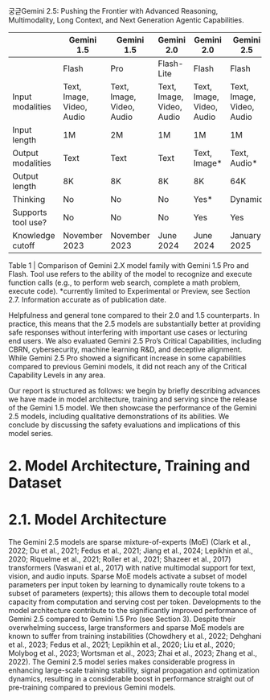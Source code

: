 궁귿Gemini 2.5: Pushing the Frontier with Advanced Reasoning, Multimodality, Long Context, and Next Generation Agentic Capabilities.

|                    | Gemini 1.5                | Gemini 1.5                | Gemini 2.0                | Gemini 2.0                | Gemini 2.5                | Gemini 2.5                |
| ------------------ | ------------------------- | ------------------------- | ------------------------- | ------------------------- | ------------------------- | ------------------------- |
|                    | Flash                     | Pro                       | Flash-Lite                | Flash                     | Flash                     | Pro                       |
| Input modalities   | Text, Image, Video, Audio | Text, Image, Video, Audio | Text, Image, Video, Audio | Text, Image, Video, Audio | Text, Image, Video, Audio | Text, Image, Video, Audio |
| Input length       | 1M                        | 2M                        | 1M                        | 1M                        | 1M                        | 1M                        |
| Output modalities  | Text                      | Text                      | Text                      | Text, Image\*             | Text, Audio\*             | Text, Audio\*             |
| Output length      | 8K                        | 8K                        | 8K                        | 8K                        | 64K                       | 64K                       |
| Thinking           | No                        | No                        | No                        | Yes\*                     | Dynamic                   | Dynamic                   |
| Supports tool use? | No                        | No                        | No                        | Yes                       | Yes                       | Yes                       |
| Knowledge cutoff   | November 2023             | November 2023             | June 2024                 | June 2024                 | January 2025              | January 2025              |

Table 1 | Comparison of Gemini 2.X model family with Gemini 1.5 Pro and Flash. Tool use refers to the ability of the model to recognize and execute function calls (e.g., to perform web search, complete a math problem, execute code). *currently limited to Experimental or Preview, see Section 2.7. Information accurate as of publication date.

Helpfulness and general tone compared to their 2.0 and 1.5 counterparts. In practice, this means that the 2.5 models are substantially better at providing safe responses without interfering with important use cases or lecturing end users. We also evaluated Gemini 2.5 Pro’s Critical Capabilities, including CBRN, cybersecurity, machine learning R&#x26;D, and deceptive alignment. While Gemini 2.5 Pro showed a significant increase in some capabilities compared to previous Gemini models, it did not reach any of the Critical Capability Levels in any area.

Our report is structured as follows: we begin by briefly describing advances we have made in model architecture, training and serving since the release of the Gemini 1.5 model. We then showcase the performance of the Gemini 2.5 models, including qualitative demonstrations of its abilities. We conclude by discussing the safety evaluations and implications of this model series.

# 2. Model Architecture, Training and Dataset

# 2.1. Model Architecture

The Gemini 2.5 models are sparse mixture-of-experts (MoE) (Clark et al., 2022; Du et al., 2021; Fedus et al., 2021; Jiang et al., 2024; Lepikhin et al., 2020; Riquelme et al., 2021; Roller et al., 2021; Shazeer et al., 2017) transformers (Vaswani et al., 2017) with native multimodal support for text, vision, and audio inputs. Sparse MoE models activate a subset of model parameters per input token by learning to dynamically route tokens to a subset of parameters (experts); this allows them to decouple total model capacity from computation and serving cost per token. Developments to the model architecture contribute to the significantly improved performance of Gemini 2.5 compared to Gemini 1.5 Pro (see Section 3). Despite their overwhelming success, large transformers and sparse MoE models are known to suffer from training instabilities (Chowdhery et al., 2022; Dehghani et al., 2023; Fedus et al., 2021; Lepikhin et al., 2020; Liu et al., 2020; Molybog et al., 2023; Wortsman et al., 2023; Zhai et al., 2023; Zhang et al., 2022). The Gemini 2.5 model series makes considerable progress in enhancing large-scale training stability, signal propagation and optimization dynamics, resulting in a considerable boost in performance straight out of pre-training compared to previous Gemini models.

